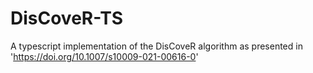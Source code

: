 # DisCoveR-TS
A typescript implementation of the DisCoveR algorithm as presented in 'https://doi.org/10.1007/s10009-021-00616-0'
